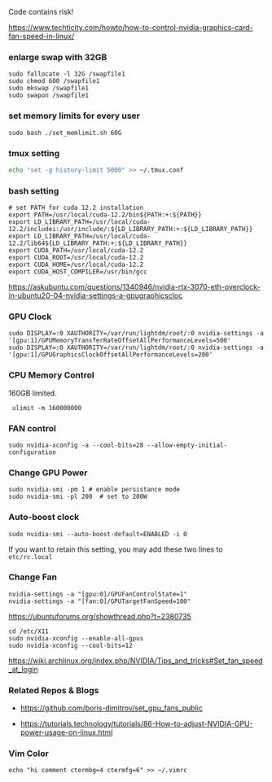 Code contains risk!

https://www.techticity.com/howto/how-to-control-nvidia-graphics-card-fan-speed-in-linux/ 

### enlarge swap with 32GB
```
sudo fallocate -l 32G /swapfile1
sudo chmod 600 /swapfile1
sudo mkswap /swapfile1
sudo swapon /swapfile1
```

### set memory limits for every user
```
sudo bash ./set_memlimit.sh 60G
```

### tmux setting 
```bash
echo "set -g history-limit 5000" >> ~/.tmux.conf
```

### bash setting
```
# set PATH for cuda 12.2 installation
export PATH=/usr/local/cuda-12.2/bin${PATH:+:${PATH}}
export LD_LIBRARY_PATH=/usr/local/cuda-12.2/includei:/usr/include/:${LD_LIBRARY_PATH:+:${LD_LIBRARY_PATH}}
export LD_LIBRARY_PATH=/usr/local/cuda-12.2/lib64${LD_LIBRARY_PATH:+:${LD_LIBRARY_PATH}}
export CUDA_PATH=/usr/local/cuda-12.2
export CUDA_ROOT=/usr/local/cuda-12.2
export CUDA_HOME=/usr/local/cuda-12.2
export CUDA_HOST_COMPILER=/usr/bin/gcc
```

https://askubuntu.com/questions/1340946/nvidia-rtx-3070-eth-overclock-in-ubuntu20-04-nvidia-settings-a-gpugraphicscloc 
### GPU Clock
```
sudo DISPLAY=:0 XAUTHORITY=/var/run/lightdm/root/:0 nvidia-settings -a '[gpu:1]/GPUMemoryTransferRateOffsetAllPerformanceLevels=500'
sudo DISPLAY=:0 XAUTHORITY=/var/run/lightdm/root/:0 nvidia-settings -a '[gpu:1]/GPUGraphicsClockOffsetAllPerformanceLevels=200'
```


### CPU Memory Control
160GB limited.
```
 ulimit -m 160000000
```

### FAN control 
```
sudo nvidia-xconfig -a --cool-bits=28 --allow-empty-initial-configuration
```

### Change GPU Power
```
sudo nvidia-smi -pm 1 # enable persistance mode
sudo nvidia-smi -pl 200  # set to 200W
```

### Auto-boost clock 
```
sudo nvidia-smi --auto-boost-default=ENABLED -i 0
```

If you want to retain this setting, you may add these two lines to `etc/rc.local`
### Change Fan


```
nvidia-settings -a "[gpu:0]/GPUFanControlState=1"
nvidia-settings -a "[fan:0]/GPUTargetFanSpeed=100"
```

https://ubuntuforums.org/showthread.php?t=2380735
```
cd /etc/X11
sudo nvidia-xconfig --enable-all-gpus
sudo nvidia-xconfig --cool-bits=12
```
https://wiki.archlinux.org/index.php/NVIDIA/Tips_and_tricks#Set_fan_speed_at_login


### Related Repos & Blogs

- https://github.com/boris-dimitrov/set_gpu_fans_public

- https://tutorials.technology/tutorials/86-How-to-adjust-NVIDIA-GPU-power-usage-on-linux.html


### Vim Color 
```
echo "hi comment ctermbg=4 ctermfg=6" >> ~/.vimrc
```

